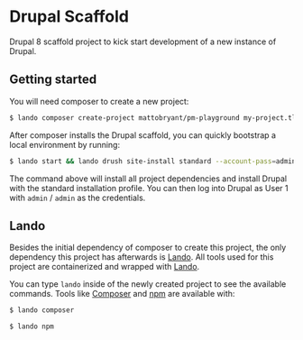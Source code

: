 # Drupal Scaffold

Drupal 8 scaffold project to kick start development of a new instance of Drupal.

## Getting started

You will need composer to create a new project:

```bash
$ lando composer create-project mattobryant/pm-playground my-project.tld --no-interaction
```

After composer installs the Drupal scaffold, you can quickly bootstrap a local
environment by running:

```bash
$ lando start && lando drush site-install standard --account-pass=admin
```

The command above will install all project dependencies and install Drupal with
the standard installation profile. You can then log into Drupal as User 1 with
`admin` / `admin` as the credentials.

## Lando

Besides the initial dependency of composer to create this project, the only
dependency this project has afterwards is [Lando][]. All tools used for this
project are containerized and wrapped with [Lando][].

You can type `lando` inside of the newly created project to see the available
commands. Tools like [Composer][] and [npm][] are available with:

```bash
$ lando composer
```

```bash
$ lando npm
```

[Lando]: https://docs.devwithlando.io
[Composer]: https://getcomposer.org
[npm]: https://www.npmjs.com
